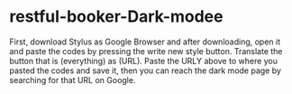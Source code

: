 # restful-booker-Dark-modee
First, download Stylus as Google Browser and after downloading, open it and paste the codes by pressing the write new style button. Translate the button that is (everything) as (URL). Paste the URLY above to where you pasted the codes and save it, then you can reach the dark mode page by searching for that URL on Google.
